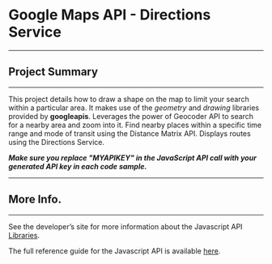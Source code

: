 # Google Maps API - Directions Service
---
## Project Summary
---
This project details how to draw a shape on the map to limit your search within a particular area. It makes use of the _geometry_ and _drawing_ libraries provided by **googleapis**. Leverages the power of Geocoder API to search for a nearby area and zoom into it. Find nearby places within a specific time range and mode of transit using the Distance Matrix API. Displays routes using the Directions Service.

_**Make sure you replace "MYAPIKEY" in the JavaScript API call with your generated API key in each code sample.**_

---
## More Info.
---
See the developer’s site for more information about the Javascript API [Libraries](https://developers.google.com/maps/documentation/javascript/libraries).

The full reference guide for the Javascript API is available [here](https://developers.google.com/maps/documentation/javascript/reference).

